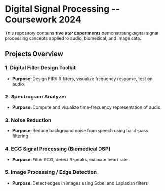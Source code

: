 # Digital Signal Processing -- Coursework 2024

This repository contains **five DSP Experiments** demonstrating digital signal processing concepts applied to audio, biomedical, and image data.  


## Projects Overview

### 1. Digital Filter Design Toolkit
- **Purpose:** Design FIR/IIR filters, visualize frequency response, test on audio.


### 2. Spectrogram Analyzer
- **Purpose:** Compute and visualize time-frequency representation of audio


### 3. Noise Reduction
- **Purpose:** Reduce background noise from speech using band-pass filtering


### 4. ECG Signal Processing (Biomedical DSP)
- **Purpose:** Filter ECG, detect R-peaks, estimate heart rate

### 5. Image Processing / Edge Detection
- **Purpose:** Detect edges in images using Sobel and Laplacian filters

